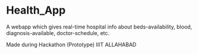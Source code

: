 # Health_App
A webapp which gives real-time hospital info about beds-availability, blood, diagnosis-available, doctor-schedule, etc.

 Made during Hackathon (Prototype) IIIT ALLAHABAD
